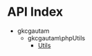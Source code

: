 API Index
=========

* gkcgautam
    * gkcgautam\phpUtils
        * [Utils](gkcgautam-phpUtils-Utils.md)

